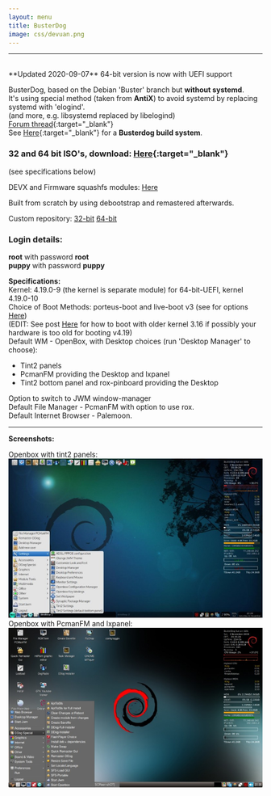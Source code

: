 ```yaml
---
layout: menu
title: BusterDog
image: css/devuan.png
---     
```


---
<br>   
**Updated 2020-09-07** 64-bit version is now with UEFI support
 
BusterDog, based on the Debian 'Buster' branch but **without systemd**.  
It's using special method (taken from **AntiX**) to avoid systemd by replacing systemd with 'elogind'.  
(and more, e.g. libsystemd replaced by libelogind)      
[Forum thread](https://forum.puppylinux.com/viewtopic.php?f=46&t=87){:target="_blank"}     
See [Here](https://debiandog.github.io/MakeLive/Readme-build-busterdog.html){:target="_blank"} for a **Busterdog build system**.    

### 32 and 64 bit ISO's, download:  [Here](https://github.com/DebianDog/BusterDog/blob/master/README.md#busterdog--build-system){:target="_blank"}            
(see specifications below)                   
      
DEVX and Firmware squashfs modules: [Here](https://github.com/DebianDog/BusterDog/releases/tag/v0.2)         

Built from scratch by using debootstrap and remastered afterwards.     

Custom repository: [32-bit](https://doglinux.github.io/busterdog/i386/) [64-bit](https://doglinux.github.io/busterdog/amd64/)   

### Login details:
**root** with password **root**    
**puppy** with password **puppy**

**Specifications:**          
Kernel: 4.19.0-9 (the kernel is separate module) for 64-bit-UEFI, kernel 4.19.0-10            
Choice of Boot Methods: porteus-boot and live-boot v3 (see for options [Here](https://github.com/DebianDog/BusterDog/raw/master/Examples-boot-codes.txt))  
(EDIT: See post [Here](http://murga-linux.com/puppy/viewtopic.php?p=1015160#1015160) for how to boot with older kernel 3.16 if possibly your hardware is too old for booting v4.19)  
Default WM - OpenBox, with Desktop choices (run 'Desktop Manager' to choose):  
- Tint2 panels    
- PcmanFM providing the Desktop and lxpanel    
- Tint2 bottom panel and rox-pinboard providing the Desktop

Option to switch to JWM window-manager                  
Default File Manager - PcmanFM with option to use rox.        
Default Internet Browser - Palemoon.   

---      
 
**Screenshots:**   
  
Openbox with tint2 panels:         
![SCREENSHOT](https://github.com/DebianDog/BusterDog/raw/master/busterdog1.jpg)        
Openbox with PcmanFM and lxpanel:       
![SCREENSHOT](https://github.com/DebianDog/BusterDog/raw/master/busterdog2.jpg)         
 